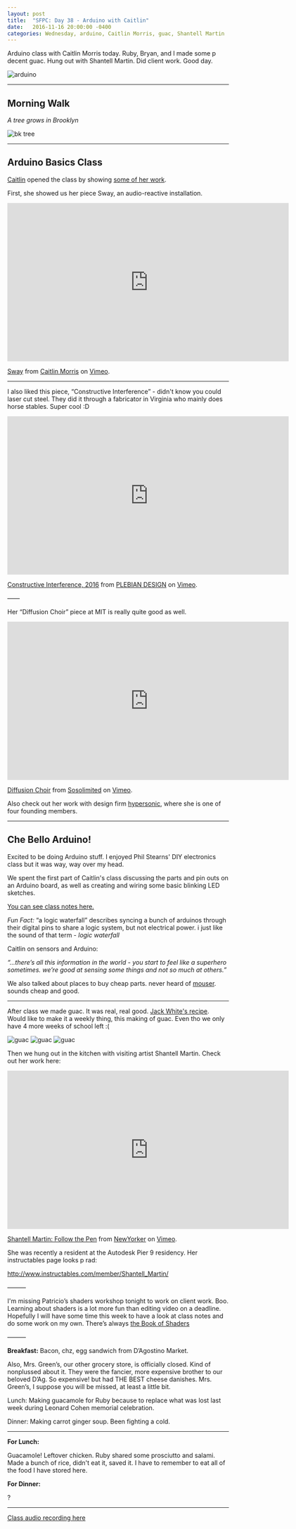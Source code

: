 ```yaml
---
layout: post
title:  "SFPC: Day 38 - Arduino with Caitlin"
date:   2016-11-16 20:00:00 -0400
categories: Wednesday, arduino, Caitlin Morris, guac, Shantell Martin
---
```


Arduino class with Caitlin Morris today. Ruby, Bryan, and I made some p decent guac. Hung out with Shantell Martin. Did client work. Good day.

![arduino](/images/IMG_5718.JPG)  

-----

<h2>Morning Walk</h2>

*A tree grows in Brooklyn*

![bk tree](/images/IMG_5717.JPG)  

-----

<h2>Arduino Basics Class</h2>

[Caitlin](https://twitter.com/c_tl_n?lang=en) opened the class by showing [some of her work](http://www.caitlinmorris.net/).

First, she showed us her piece Sway, an audio-reactive installation.

<iframe src="https://player.vimeo.com/video/99256959" width="640" height="360" frameborder="0" webkitallowfullscreen mozallowfullscreen allowfullscreen></iframe>
<p><a href="https://vimeo.com/99256959">Sway</a> from <a href="https://vimeo.com/caitlinmorris">Caitlin Morris</a> on <a href="https://vimeo.com">Vimeo</a>.</p>

-----

I also liked this piece, “Constructive Interference” - didn't know you could laser cut steel. They did it through a fabricator in Virginia who mainly does horse stables. Super cool :D

<iframe src="https://player.vimeo.com/video/186022053" width="640" height="360" frameborder="0" webkitallowfullscreen mozallowfullscreen allowfullscreen></iframe>
<p><a href="https://vimeo.com/186022053">Constructive Interference, 2016</a> from <a href="https://vimeo.com/plebiandesign">PLEBIAN DESIGN</a> on <a href="https://vimeo.com">Vimeo</a>.</p>

——

Her “Diffusion Choir” piece at MIT is really quite good as well.

<iframe src="https://player.vimeo.com/video/187037469?title=0&byline=0&portrait=0" width="640" height="360" frameborder="0" webkitallowfullscreen mozallowfullscreen allowfullscreen></iframe>
<p><a href="https://vimeo.com/187037469">Diffusion Choir</a> from <a href="https://vimeo.com/sosolimited">Sosolimited</a> on <a href="https://vimeo.com">Vimeo</a>.</p>

Also check out her work with design firm [hypersonic](http://www.hypersonic.cc/), where she is one of four founding members.

-----

<h2>Che Bello Arduino!</h2>

Excited to be doing Arduino stuff. I enjoyed Phil Stearns' DIY electronics class but it was way, way over my head.

We spent the first part of Caitlin's class discussing the parts and pin outs on an Arduino board, as well as creating and wiring some basic blinking LED sketches.

[You can see class notes here.](https://paper.dropbox.com/doc/11162016-Caitlin-Morris-Electronics-Class-01-L49VPYUJbqRbE9vhkIWSu)

*Fun Fact:* “a logic waterfall” describes syncing a bunch of arduinos through their digital pins to share a logic system, but not electrical power. i just like the sound of that term - *logic waterfall*

Caitlin on sensors and Arduino:

*“...there’s all this information in the world - you start to feel like a superhero sometimes. we’re good at sensing some things and not so much at others.”*

We also talked about places to buy cheap parts. never heard of [mouser](http://www.mouser.com/). sounds cheap and good.

----

After class we made guac. It was real, real good. [Jack White's recipe](http://www.npr.org/sections/thesalt/2015/02/15/386409331/for-musician-jack-white-any-old-guacamole-just-wont-do). Would like to make it a weekly thing, this making of guac. Even tho we only have 4 more weeks of school left :(

![guac](/images/IMG_5720.JPG)
![guac](/images/IMG_5721.JPG)
![guac](/images/IMG_5722.JPG)

Then we hung out in the kitchen with visiting artist Shantell Martin. Check out her work here:

<iframe src="https://player.vimeo.com/video/78199046" width="640" height="360" frameborder="0" webkitallowfullscreen mozallowfullscreen allowfullscreen></iframe>
<p><a href="https://vimeo.com/78199046">Shantell Martin: Follow the Pen</a> from <a href="https://vimeo.com/newyorker">NewYorker</a> on <a href="https://vimeo.com">Vimeo</a>.</p>

She was recently a resident at the Autodesk Pier 9 residency. Her instructables page looks p rad:

http://www.instructables.com/member/Shantell_Martin/

———

I'm missing Patricio’s shaders workshop tonight to work on client work. Boo. Learning about shaders is a lot more fun than editing video on a deadline. Hopefully I will have some time this week to have a look at class notes and do some work on my own. There’s always [the Book of Shaders](https://thebookofshaders.com/)

———

**Breakfast:** Bacon, chz, egg sandwich from D’Agostino Market.

Also, Mrs. Green’s, our other grocery store, is officially closed. Kind of nonplussed about it. They were the fancier, more expensive brother to our beloved D’Ag. So expensive! but had THE BEST cheese danishes. Mrs. Green’s, I suppose you will be missed, at least a little bit.

Lunch: Making guacamole for Ruby because to replace what was lost last week during Leonard Cohen memorial celebration.

Dinner: Making carrot ginger soup. Been fighting a cold.

-----

**For Lunch:**

Guacamole! Leftover chicken. Ruby shared some prosciutto and salami. Made a bunch of rice, didn't eat it, saved it. I have to remember to eat all of the food I have stored here.

**For Dinner:**

?

-----

[Class audio recording here]()

